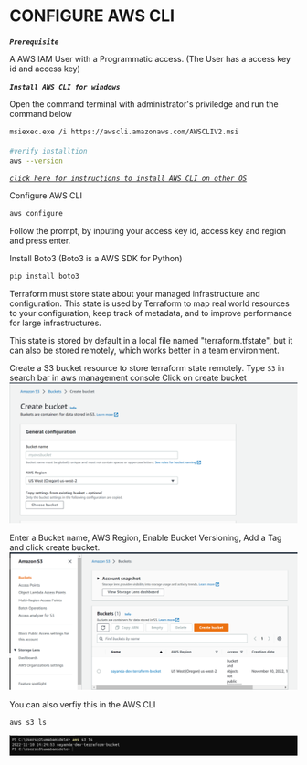 # CONFIGURE AWS CLI

***`Prerequisite`***

A AWS IAM User with a Programmatic access. (The User has a access key id and access key)

***`Install AWS CLI for windows`***

Open the command terminal with administrator's priviledge and run the command below

```bash
msiexec.exe /i https://awscli.amazonaws.com/AWSCLIV2.msi

#verify installtion
aws --version
```

[*`click here for instructions to install AWS CLI on other OS`*]( https://docs.aws.amazon.com/cli/latest/userguide/getting-started-install.html )

Configure AWS CLI

```bash
aws configure
```

Follow the prompt, by inputing your access key id, access key and region and press enter.

Install Boto3 (Boto3 is a AWS SDK for Python)

```bash
pip install boto3
```

Terraform must store state about your managed infrastructure and configuration. This state is used by Terraform to map real world resources to your configuration, keep track of metadata, and to improve performance for large infrastructures.

This state is stored by default in a local file named "terraform.tfstate", but it can also be stored remotely, which works better in a team environment.

Create a S3 bucket resource to store terraform state remotely. 
Type `S3` in search bar in aws management console
Click on create bucket
![Amazon S3 bucket](/images/1.png)

Enter a Bucket name, AWS Region, Enable Bucket Versioning, Add a Tag and click create bucket.
![Amazon S3 bucket](/images/2.png)

You can also verfiy this in the AWS CLI

```bash
aws s3 ls
```

![Amazon S3 bucket](/images/3.png)

